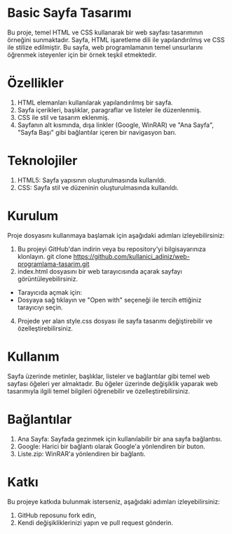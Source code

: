 # Basic Sayfa Tasarımı

Bu proje, temel HTML ve CSS kullanarak bir web sayfası tasarımının örneğini sunmaktadır. Sayfa, HTML işaretleme dili ile yapılandırılmış ve CSS ile stilize edilmiştir. Bu sayfa, web programlamanın temel unsurlarını öğrenmek isteyenler için bir örnek teşkil etmektedir.

# Özellikler

1) HTML elemanları kullanılarak yapılandırılmış bir sayfa.
2) Sayfa içerikleri, başlıklar, paragraflar ve listeler ile düzenlenmiş.
3) CSS ile stil ve tasarım eklenmiş.
4) Sayfanın alt kısmında, dışa linkler (Google, WinRAR) ve "Ana Sayfa", "Sayfa Başı" gibi bağlantılar içeren bir navigasyon barı.

# Teknolojiler
1) HTML5: Sayfa yapısının oluşturulmasında kullanıldı.
2) CSS: Sayfa stil ve düzeninin oluşturulmasında kullanıldı.

# Kurulum

Proje dosyasını kullanmaya başlamak için aşağıdaki adımları izleyebilirsiniz:
  
1) Bu projeyi GitHub'dan indirin veya bu repository'yi bilgisayarınıza klonlayın.
git clone https://github.com/kullanici_adiniz/web-programlama-tasarim.git
2) index.html dosyasını bir web tarayıcısında açarak sayfayı görüntüleyebilirsiniz.
- Tarayıcıda açmak için:
- Dosyaya sağ tıklayın ve "Open with" seçeneği ile tercih ettiğiniz tarayıcıyı seçin.
4) Projede yer alan style.css dosyası ile sayfa tasarımı değiştirebilir ve özelleştirebilirsiniz.

# Kullanım

Sayfa üzerinde metinler, başlıklar, listeler ve bağlantılar gibi temel web sayfası öğeleri yer almaktadır. Bu öğeler üzerinde değişiklik yaparak web tasarımıyla ilgili temel bilgileri öğrenebilir ve özelleştirebilirsiniz.

# Bağlantılar

1) Ana Sayfa: Sayfada gezinmek için kullanılabilir bir ana sayfa bağlantısı.
2) Google: Harici bir bağlantı olarak Google'a yönlendiren bir buton.
3) Liste.zip: WinRAR'a yönlendiren bir bağlantı.

# Katkı
Bu projeye katkıda bulunmak isterseniz, aşağıdaki adımları izleyebilirsiniz:
1) GitHub reposunu fork edin,
2) Kendi değişikliklerinizi yapın ve pull request gönderin.

